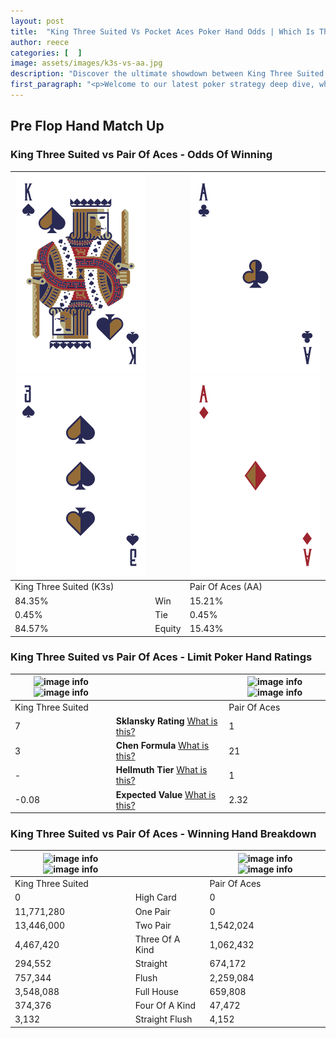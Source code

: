 ```yaml
---
layout: post
title:  "King Three Suited Vs Pocket Aces Poker Hand Odds | Which Is The Better Hand In Poker? A Complete Guide"
author: reece
categories: [  ]
image: assets/images/k3s-vs-aa.jpg
description: "Discover the ultimate showdown between King Three Suited and Pair Of Aces in poker! Uncover the odds, strategies, and scenarios where one hand triumphs over the other. Get ready to up your poker game with this thrilling analysis."
first_paragraph: "<p>Welcome to our latest poker strategy deep dive, where we're pitting two distinct hands against each other in a high-stakes showdown: King Three Suited vs Pair Of Aces.</p><p>In the dynamic world of poker, every decision counts, and knowing which hand holds the upper hand is key to your success at the table.</p><p>In this article, we'll dissect these two hands, explore the scenarios where one dominates the other, and equip you with the knowledge to make strategic choices that can tip the odds in your favor.</p><p>Get ready to unravel the intriguing dynamics of these poker hands and elevate your game to new heights.</p>"
---
```




[comment]: # (sp0)

## Pre Flop Hand Match Up

<div class="table hand-ratings" markdown="1"> 



### King Three Suited vs Pair Of Aces - Odds Of Winning


    
| ![image info](assets/images/hand1/k.png) ![image info](assets/images/hand1/3.png) |  | ![image info](assets/images/hand2/a.png) ![image info](assets/images/hand2/ao.png) |
| -------- | -------- | -------- |
| King Three Suited (K3s) |  | Pair Of Aces (AA) |
| 84.35% | Win | 15.21% |
| 0.45% | Tie | 0.45% |
| 84.57% | Equity | 15.43% |




[comment]: # (sp1)



### King Three Suited vs Pair Of Aces - Limit Poker Hand Ratings


    
| ![image info](https://www.riverpairs.com/assets/images/hand1/k.png) ![image info](https://www.riverpairs.com/assets/images/hand1/3.png) |  | ![image info](https://www.riverpairs.com/assets/images/hand2/a.png) ![image info](https://www.riverpairs.com/assets/images/hand2/ao.png) |
| -------- | -------- | -------- |
| King Three Suited |  | Pair Of Aces |
| 7 | **Sklansky Rating** [What is this?](/sklansky-rating-explained) | 1 |
| 3 | **Chen Formula** [What is this?](/chen-formula-explained) | 21 |
| - | **Hellmuth Tier** [What is this?](/Hellmuth-tier-explained) | 1 |
| -0.08 | **Expected Value** [What is this?](/expected-value-explained) | 2.32 |




[comment]: # (sp2)



### King Three Suited vs Pair Of Aces - Winning Hand Breakdown


    
| ![image info](https://www.riverpairs.com/assets/images/hand1/k.png) ![image info](https://www.riverpairs.com/assets/images/hand1/3.png) |  | ![image info](https://www.riverpairs.com/assets/images/hand2/a.png) ![image info](https://www.riverpairs.com/assets/images/hand2/ao.png) |
| -------- | -------- | -------- |
| King Three Suited |  | Pair Of Aces |
| 0 | High Card | 0 |
| 11,771,280 | One Pair | 0 |
| 13,446,000 | Two Pair | 1,542,024 |
| 4,467,420 | Three Of A Kind | 1,062,432 |
| 294,552 | Straight | 674,172 |
| 757,344 | Flush | 2,259,084 |
| 3,548,088 | Full House | 659,808 |
| 374,376 | Four Of A Kind | 47,472 |
| 3,132 | Straight Flush | 4,152 |




[comment]: # (sp3)



</div>

[comment]: # (sp4)



[comment]: # (sp5)


